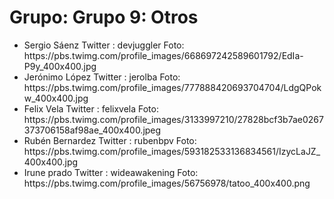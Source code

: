<h1>Grupo: Grupo 9: Otros</h1> <ul><li> 
 Sergio Sáenz
 Twitter : devjuggler
 Foto: https://pbs.twimg.com/profile_images/668697242589601792/EdIa-P9y_400x400.jpg
</li>
<li> 
 Jerónimo López
 Twitter : jerolba
 Foto: https://pbs.twimg.com/profile_images/777888420693704704/LdgQPokw_400x400.jpg
</li>
<li> 
 Felix Vela
 Twitter : felixvela
 Foto: https://pbs.twimg.com/profile_images/3133997210/27828bcf3b7ae0267373706158af98ae_400x400.jpeg
</li>
<li> 
 Rubén Bernardez
 Twitter : rubenbpv
 Foto: https://pbs.twimg.com/profile_images/593182533136834561/IzycLaJZ_400x400.jpg
</li>
<li> 
 Irune prado
 Twitter : wideawakening
 Foto: https://pbs.twimg.com/profile_images/56756978/tatoo_400x400.png
</li>
</ul>